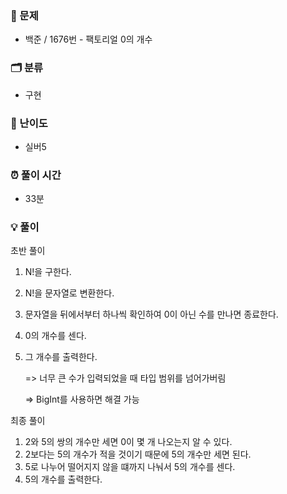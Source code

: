 ### 📄 문제

- 백준 / 1676번 - 팩토리얼 0의 개수

### 🗂️ 분류

- 구현

### 🔧 난이도

- 실버5

### ⏰ 풀이 시간

- 33분

### 💡 풀이

초반 풀이

1. N!을 구한다.
2. N!을 문자열로 변환한다.
3. 문자열을 뒤에서부터 하나씩 확인하여 0이 아닌 수를 만나면 종료한다.
4. 0의 개수를 센다.
5. 그 개수를 출력한다.

   => 너무 큰 수가 입력되었을 때 타입 범위를 넘어가버림

   => BigInt를 사용하면 해결 가능

최종 풀이

1. 2와 5의 쌍의 개수만 세면 0이 몇 개 나오는지 알 수 있다.
2. 2보다는 5의 개수가 적을 것이기 때문에 5의 개수만 세면 된다.
3. 5로 나누어 떨어지지 않을 떄까지 나눠서 5의 개수를 센다.
4. 5의 개수를 출력한다.
